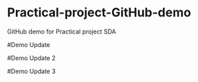 # Practical-project-GitHub-demo
GitHub demo for Practical project SDA

#Demo Update

#Demo Update 2

#Demo Update 3
